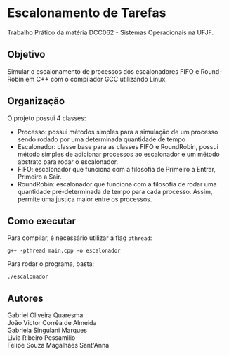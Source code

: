 # Escalonamento de Tarefas
Trabalho Prático da matéria DCC062 - Sistemas Operacionais na UFJF.

## Objetivo
Simular o escalonamento de processos dos escalonadores FIFO e Round-Robin em C++ com o compilador GCC utilizando Linux.

## Organização
O projeto possui 4 classes:

* Processo: possui métodos simples para a simulação de um processo sendo rodado por uma determinada quantidade de tempo
* Escalonador: classe base para as classes FIFO e RoundRobin, possui método simples de adicionar processos ao escalonador e um método abstrato para rodar o escalonador.
* FIFO: escalonador que funciona com a filosofia de Primeiro a Entrar, Primeiro a Sair.
* RoundRobin: escalonador que funciona com a filosofia de rodar uma quantidade pré-determinada de tempo para cada processo. Assim, permite uma justiça maior entre os processos.

## Como executar
Para compilar, é necessário utilizar a flag `pthread`:
```
g++ -pthread main.cpp -o escalonador
```

Para rodar o programa, basta:
```
./escalonador
```
## Autores
Gabriel Oliveira Quaresma\
João Victor Corrêa de Almeida\
Gabriela Singulani Marques\
Livia Ribeiro Pessamilio\
Felipe Souza Magalhães Sant'Anna
